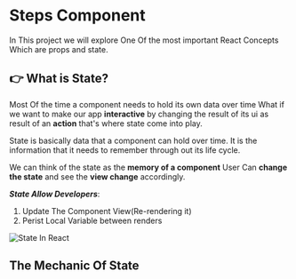 # Steps Component

In This project we will explore One Of the most important React Concepts
Which are props and state.

## 👉 What is State?

Most Of the time a component needs to hold its own data over time
What if we want to make our app **interactive** by changing the result of
its ui as result of an **action** that's where state come into play.

State is basically data that a component can hold over time.
It is the information that it needs to remember through out
its life cycle.

We can think of the state as the **memory of a component**
User Can **change the state** and see the **view change** accordingly.

**_State Allow Developers_**:

1.  Update The Component View(Re-rendering it)
2.  Perist Local Variable between renders

![State In React](/state.png)


## The Mechanic Of State
